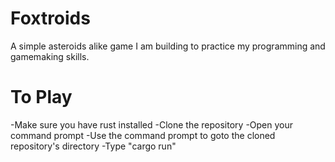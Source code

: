 # Foxtroids

A simple asteroids alike game I am building to practice my programming and gamemaking skills.

# To Play

  -Make sure you have rust installed </b>
  -Clone the repository
  -Open your command prompt
  -Use the command prompt to goto the cloned repository's directory
  -Type "cargo run"
